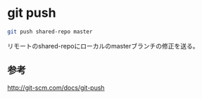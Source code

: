 ﻿# git push

```bash
git push shared-repo master
```

リモートのshared-repoにローカルのmasterブランチの修正を送る。

## 参考
http://git-scm.com/docs/git-push
